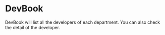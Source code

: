 DevBook
=======================

DevBook will list all the developers of each department. You can also
check the detail of the developer.
